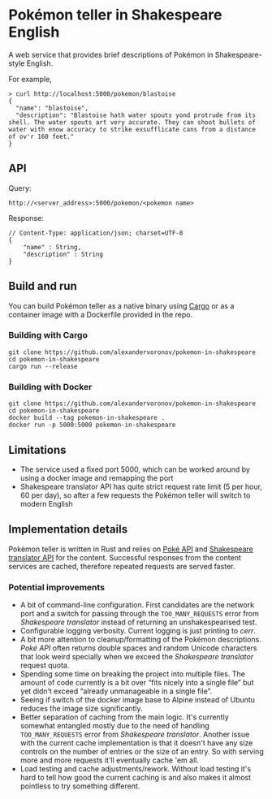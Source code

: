 # Pokémon teller in Shakespeare English

A web service that provides brief descriptions of Pokémon in Shakespeare-style English.

For example,

```
> curl http://localhost:5000/pokemon/blastoise
{
  "name": "blastoise",
  "description": "Blastoise hath water spouts yond protrude from its shell. The water spouts art very accurate. They can shoot bullets of water with enow accuracy to strike exsufflicate cans from a distance of ov'r 160 feet."
}
```

## API

Query:

```
http://<server_address>:5000/pokemon/<pokemon name>
```

Response:

```
// Content-Type: application/json; charset=UTF-8
{
    "name" : String,
    "description" : String
}
```

## Build and run

You can build Pokémon teller as a native binary using [Cargo](https://doc.rust-lang.org/cargo/) or
as a container image with a Dockerfile provided in the repo.

### Building with Cargo

```
git clone https://github.com/alexandervoronov/pokemon-in-shakespeare
cd pokemon-in-shakespeare
cargo run --release
```

### Building with Docker

```
git clone https://github.com/alexandervoronov/pokemon-in-shakespeare
cd pokemon-in-shakespeare
docker build --tag pokemon-in-shakespeare .
docker run -p 5000:5000 pokemon-in-shakespeare
```

## Limitations

- The service used a fixed port 5000, which can be worked around by using a docker image and
  remapping the port
- Shakespeare translator API has quite strict request rate limit (5 per hour, 60 per day), so
  after a few requests the Pokémon teller will switch to modern English

## Implementation details

Pokémon teller is written in Rust and relies on [Poké API](https://pokeapi.co/) and
[Shakespeare translator API](https://funtranslations.com/api/shakespeare) for the content.
Successful responses from the content services are cached, therefore repeated requests are served
faster.

### Potential improvements

- A bit of command-line configuration. First candidates are the network port and a switch for
  passing through the `TOO_MANY_REQUESTS` error from _Shakespeare translator_ instead of returning
  an unshakespearised test.
- Configurable logging verbosity. Current logging is just printing to _cerr_.
- A bit more attention to cleanup/formatting of the Pokémon descriptions. _Poké API_ often returns
  double spaces and random Unicode characters that look weird specially when we exceed the
  _Shakespeare translator_ request quota.
- Spending some time on breaking the project into multiple files. The amount of code currently is
  a bit over “fits nicely into a single file” but yet didn’t exceed “already unmanageable in a
  single file”.
- Seeing if switch of the docker image base to Alpine instead of Ubuntu reduces the image size
  significantly.
- Better separation of caching from the main logic. It's currently somewhat entangled mostly due
  to the need of handling `TOO_MANY_REQUESTS` error from _Shakespeare translator_. Another issue
  with the current cache implementation is that it doesn't have any size controls on the number of
  entries or the size of an entry. So with serving more and more requests it'll eventually
  cache 'em all.
- Load testing and cache adjustments/rework. Without load testing it's hard to tell how good the
  current caching is and also makes it almost pointless to try something different.
